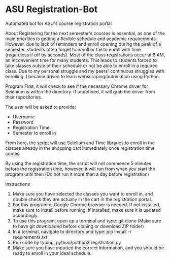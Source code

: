 # ASU Registration-Bot
Automated bot for ASU's course registration portal

About
Registering for the next semester's courses is essential, as one of the main priorities is getting a flexible schedule and academic requirements. However, due to lack of reminders and enroll opening during the peak of a semester, students often forget to enroll or fail to enroll with time (regardless if off by seconds). Most of the class registrations occur at 6 AM, an inconvenient time for many students. This leads to students forced to take classes outsie of their schedule or not be able to enroll in a required class. Due to my personal struggle and my peers' continuous struggles with enrolling, I became driven to learn webscraping/automation using Python.

Program
First, it will check to see if the necessary Chrome driver for Selenium is within the directory. If undefined, it will grab the driver from their repositories.

The user will be asked to provide:
- Username
- Password
- Registration Time
- Semester to enroll in

From here, the script will use Selelium and Time libraries to enroll in the classes already in the shopping cart immediately once registration time comes. 

By using the registration time, the script will not commence 5 minutes before the registration time, however, it will run from when you start the program until then (Do not run it more than a day before registration)

Instructions
1. Make sure you have selected the classes you want to enroll in, and double check they are actually in the cart in the registration portal.
2. For this programm, Google Chrome browser is needed. If not installed, make sure to install before running. If installed, make sure it is updated accordingly.
3. To use this program, open up a terminal and type: git clone
(Make sure to have git downloaded before cloning or download ZIP folder)
4. In a terminal, navigate to directory and type: pip install -r requirements.txt
5. Run code by typing: python/python3 registration.py
6. Make sure you have inputted the correct information, and you should be ready to enroll in your ideal schedule.
